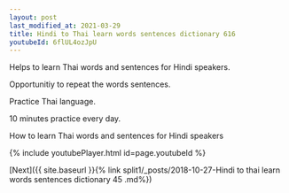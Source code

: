 ```yaml
---
layout: post
last_modified_at: 2021-03-29
title: Hindi to Thai learn words sentences dictionary 616 
youtubeId: 6flUL4ozJpU
---
```

 
 
Helps to learn Thai words and sentences for Hindi speakers.

Opportunitiy to repeat the words sentences. 

Practice Thai language. 
 
10 minutes practice every day. 
 
How to learn Thai words and sentences for Hindi speakers 
 
{% include youtubePlayer.html id=page.youtubeId %}
 
 
[Next]({{ site.baseurl }}{% link  split1/_posts/2018-10-27-Hindi to thai learn words sentences dictionary 45 .md%})
 
